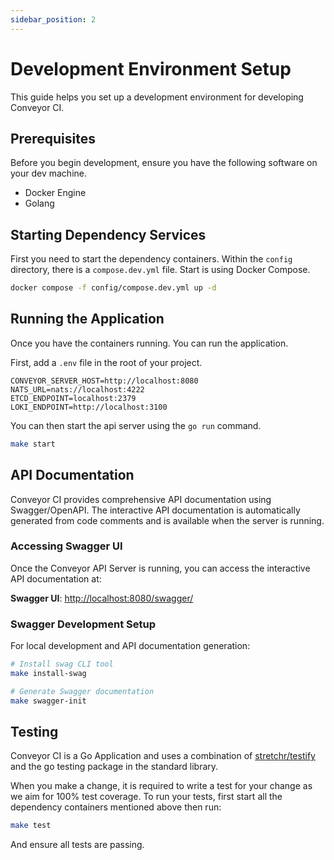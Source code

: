 ```yaml
---
sidebar_position: 2
---
```


# Development Environment Setup

This guide helps you set up a development environment for developing Conveyor CI.

## Prerequisites

Before you begin development, ensure you have the following software on your dev machine.

- Docker Engine
- Golang

## Starting Dependency Services

First you need to start the dependency containers. Within the `config` directory, there is a `compose.dev.yml` file. Start is using Docker Compose.

```sh
docker compose -f config/compose.dev.yml up -d
```

## Running the Application

Once you have the containers running. You can run the application.

First, add a `.env` file in the root of your project.

```env
CONVEYOR_SERVER_HOST=http://localhost:8080
NATS_URL=nats://localhost:4222
ETCD_ENDPOINT=localhost:2379
LOKI_ENDPOINT=http://localhost:3100
```

You can then start the api server using the `go run` command.

```sh
make start
```

## API Documentation

Conveyor CI provides comprehensive API documentation using Swagger/OpenAPI. The interactive API documentation is automatically generated from code comments and is available when the server is running.

### Accessing Swagger UI

Once the Conveyor API Server is running, you can access the interactive API documentation at:

**Swagger UI**: [http://localhost:8080/swagger/](http://localhost:8080/swagger/)

### Swagger Development Setup

For local development and API documentation generation:

```bash
# Install swag CLI tool
make install-swag

# Generate Swagger documentation
make swagger-init
```

## Testing

Conveyor CI is a Go Application and uses a combination of [stretchr/testify](https://github.com/stretchr/testify) and the go testing package in the standard library.

When you make a change, it is required to write a test for your change as we aim for 100% test coverage. To run your tests, first start all the dependency containers mentioned above then run:

```sh
make test
```

And ensure all tests are passing.
